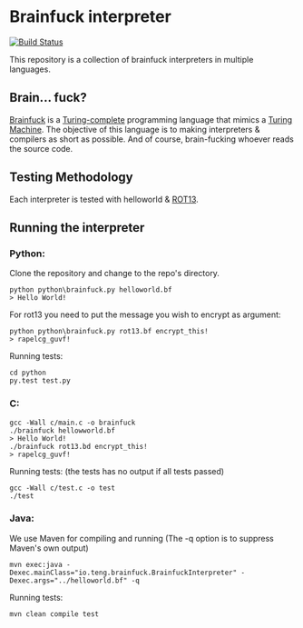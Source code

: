 Brainfuck interpreter
=====================
[![Build Status](https://travis-ci.org/AdrianTeng/brainfuck.svg?branch=master)](https://travis-ci.org/AdrianTeng/brainfuck)

This repository is a collection of brainfuck interpreters in multiple languages.

Brain... fuck?
--------------
[Brainfuck](http://en.wikipedia.org/wiki/Brainfuck#Brainfuck.27s_formal_.22parent_language.22) is a [Turing-complete](http://en.wikipedia.org/wiki/Turing_completeness) programming language that mimics a [Turing Machine](http://en.wikipedia.org/wiki/Turing_machine). The objective of this language is to making interpreters \& compilers as short as possible. And of course, brain-fucking whoever reads the source code.


Testing Methodology
-------------------
Each interpreter is tested with helloworld \& [ROT13](http://en.wikipedia.org/wiki/ROT13).


Running the interpreter
-----------------------
### Python:
Clone the repository and change to the repo's directory.

    python python\brainfuck.py helloworld.bf
    > Hello World!

For rot13 you need to put the message you wish to encrypt as argument:

    python python\brainfuck.py rot13.bf encrypt_this!
    > rapelcg_guvf!

Running tests:

    cd python
    py.test test.py

### C:

    gcc -Wall c/main.c -o brainfuck
    ./brainfuck hellowworld.bf
    > Hello World!
    ./brainfuck rot13.bd encrypt_this!
    > rapelcg_guvf!


Running tests: (the tests has no output if all tests passed)

    gcc -Wall c/test.c -o test
    ./test


### Java:
We use Maven for compiling and running (The -q option is to suppress Maven's own output)

    mvn exec:java -Dexec.mainClass="io.teng.brainfuck.BrainfuckInterpreter" -Dexec.args="../helloworld.bf" -q

Running tests:

    mvn clean compile test
